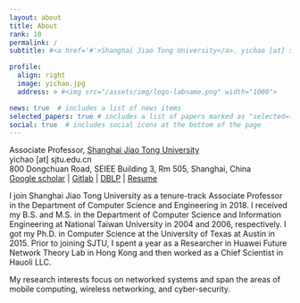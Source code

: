 ```yaml
---
layout: about
title: About
rank: 10
permalink: /
subtitle: #<a href='#'>Shanghai Jiao Tong University</a>. yichao [at] sjtu.edu.cn

profile:
  align: right
  image: yichao.jpg
  address: > #<img src="/assets/img/logo-labname.png" width="1000">

news: true  # includes a list of news items
selected_papers: true # includes a list of papers marked as "selected={true}"
social: true  # includes social icons at the bottom of the page
---
```


Associate Professor, <a href='#'>Shanghai Jiao Tong University</a><br>
yichao [at] sjtu.edu.cn<br>
800 Dongchuan Road, SEIEE Building 3, Rm 505, Shanghai, China<br>
[Google scholar](https://scholar.google.com/citations?user=LdNIR90AAAAJ) | [Gitlab](https://gitlab.com/yichao0319) | [DBLP](https://dblp.org/pid/91/699-1.html) | [Resume](assets/files/resume_yichao_chen.pdf)

I join Shanghai Jiao Tong University as a tenure-track Associate Professor in the Department of Computer Science and Engineering in 2018. I received my B.S. and M.S. in the Department of Computer Science and Information Engineering at National Taiwan University in 2004 and 2006, respectively. I got my Ph.D. in Computer Science at the University of Texas at Austin in 2015. Prior to joining SJTU, I spent a year as a Researcher in Huawei Future Network Theory Lab in Hong Kong and then worked as a Chief Scientist in Hauoli LLC. <br>

My research interests focus on networked systems and span the areas of mobile computing, wireless networking, and cyber-security.
